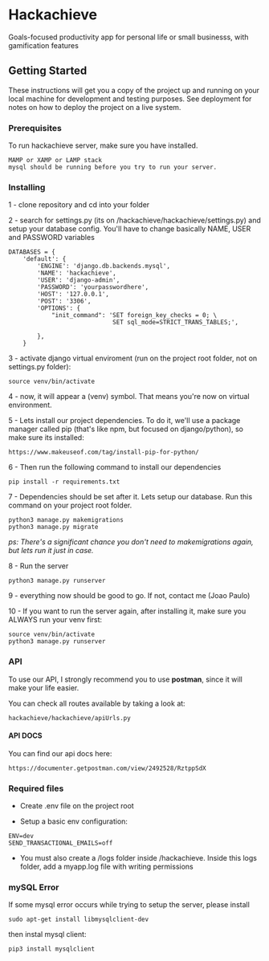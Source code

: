 # Hackachieve

 Goals-focused productivity app for personal life or small businesss, with gamification features

## Getting Started

These instructions will get you a copy of the project up and running on your local machine for development and testing purposes. See deployment for notes on how to deploy the project on a live system.

### Prerequisites

To run hackachieve server, make sure you have installed.

```
MAMP or XAMP or LAMP stack
mysql should be running before you try to run your server.
```

### Installing

1 - clone repository and cd into your folder

2 - search for settings.py (its on /hackachieve/hackachieve/settings.py) and setup your database config. You'll have to change basically NAME, USER and PASSWORD variables

```
DATABASES = {
    'default': {
        'ENGINE': 'django.db.backends.mysql',
        'NAME': 'hackachieve',
        'USER': 'django-admin',
        'PASSWORD': 'yourpasswordhere',
        'HOST': '127.0.0.1',
        'POST': '3306',
        'OPTIONS': {
            "init_command": 'SET foreign_key_checks = 0; \
                             SET sql_mode=STRICT_TRANS_TABLES;',

        },
    }
```

3 - activate django virtual enviroment (run on the project root folder, not on settings.py folder):
   
```
source venv/bin/activate
```
4 - now, it will appear a (venv) symbol. That means you're now on virtual environment.
 
5 - Lets install our project dependencies. To do it, we'll use a package manager called pip (that's like npm, but focused on django/python), so make sure its installed:
 
 ```
 https://www.makeuseof.com/tag/install-pip-for-python/
```

6 - Then run the following command to install our dependencies
```
pip install -r requirements.txt
```

7 - Dependencies should be set after it. Lets setup our database. Run this command on your project root folder.
```
python3 manage.py makemigrations
python3 manage.py migrate
```
*ps: There's a significant chance you don't need to makemigrations again, but lets run it just in case.*

8 - Run the server
```
python3 manage.py runserver
```

9 - everything now should be good to go. If not, contact me (Joao Paulo)

10 - If you want to run the server again, after installing it, make sure you ALWAYS run your venv first:

```
source venv/bin/activate
python3 manage.py runserver
```

### API

To use our API, I strongly recommend you to use **postman**, since it will make your life easier.

You can check all routes available by taking a look at:

```hackachieve/hackachieve/apiUrls.py```

#### API DOCS

You can find our api docs here:
```
https://documenter.getpostman.com/view/2492528/RztppSdX
```


### Required files

- Create .env file on the project root

- Setup a basic env configuration:

```
ENV=dev
SEND_TRANSACTIONAL_EMAILS=off
```


- You must also create a /logs folder inside /hackachieve. Inside this logs folder, add a myapp.log file with writing permissions


### mySQL Error

If some mysql error occurs while trying to setup the server, please install

```
sudo apt-get install libmysqlclient-dev
```

then instal mysql client:

```
pip3 install mysqlclient
```
